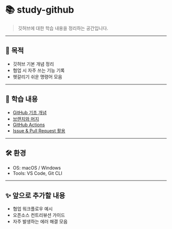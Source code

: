 # 📚 study-github
> 깃허브에 대한 학습 내용을 정리하는 공간입니다.  

---

## 🚀 목적
- 깃허브 기본 개념 정리
- 협업 시 자주 쓰는 기능 기록
- 헷갈리기 쉬운 명령어 모음

---

## 📖 학습 내용
- [GitHub 기초 개념]([docs/basic.md](https://sseozytank.tistory.com/41))
- [브랜치와 머지]([docs/branch-merge.md](https://git-scm.com/book/ko/v2/Git-%EB%B8%8C%EB%9E%9C%EC%B9%98-%EB%B8%8C%EB%9E%9C%EC%B9%98%EC%99%80-Merge-%EC%9D%98-%EA%B8%B0%EC%B4%88))
- [GitHub Actions]([docs/github-actions.md](https://zzsza.github.io/development/2020/06/06/github-action/))
- [Issue & Pull Request 활용]([docs/issue-pr.md](https://devwriter.tistory.com/42))

---

## 🛠️ 환경
- OS: macOS / Windows
- Tools: VS Code, Git CLI

---

## ✨ 앞으로 추가할 내용
- 협업 워크플로우 예시
- 오픈소스 컨트리뷰션 가이드
- 자주 발생하는 에러 해결 모음
